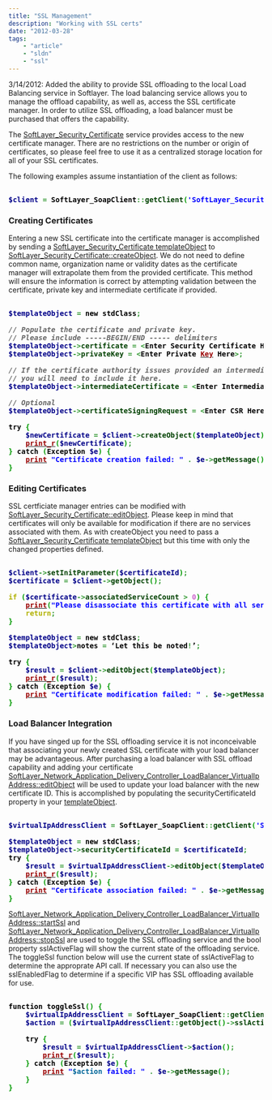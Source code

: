 ```yaml
---
title: "SSL Management"
description: "Working with SSL certs"
date: "2012-03-28"
tags:
    - "article"
    - "sldn"
    - "ssl"
---
```




<p>3/14/2012: Added the ability to provide SSL offloading to the local Load Balancing service in Softlayer. The load balancing service allows you to manage the offload capability, as well as, access the SSL certificate manager. In order to utilize SSL offloading, a load balancer must be purchased that offers the capability.</p>
<p>The <a href="/reference/services/SoftLayer_Security_Certificate/">SoftLayer_Security_Certificate</a> service provides access to the new certificate manager. There are no restrictions on the number or origin of certificates, so please feel free to use it as a centralized storage location for all of your SSL certificates.</p>
<p>The following examples assume instantiation of the client as follows:</p>
<div class="geshifilter">
<pre class="php geshifilter-php" style="font-family:monospace;"><span style="color: #000000; font-weight: bold;"><?php</span>
<span style="color: #000088;">$client</span> <span style="color: #339933;">=</span> SoftLayer_SoapClient<span style="color: #339933;">::</span><span style="color: #004000;">getClient</span><span style="color: #009900;">&#40;</span><span style="color: #0000ff;">'SoftLayer_Security_Certificate'</span><span style="color: #339933;">,</span> <span style="color: #000000; font-weight: bold;">null</span><span style="color: #339933;">,</span> <span style="color: #000088;">$apiUsername</span><span style="color: #339933;">,</span>  <span style="color: #000088;">$apiKey</span><span style="color: #009900;">&#41;</span><span style="color: #339933;">;</span></pre></div>
<h3>Creating Certificates</h3>
<p>Entering a new SSL certificate into the certificate manager is accomplished by sending a <a href="/reference/datatypes/SoftLayer_Security_Certificate/">SoftLayer_Security_Certificate templateObject</a> to <a href="/reference/services/SoftLayer_Security_Certificate/createObject">SoftLayer_Security_Certificate::createObject</a>. We do not need to define common name, organization name or validity dates as the certificate manager will extrapolate them from the provided certificate. This method will ensure the  information is correct by attempting validation between the certificate, private key and intermediate certificate if provided.</p>
<div class="geshifilter">
<pre class="php geshifilter-php" style="font-family:monospace;"><span style="color: #000000; font-weight: bold;"><?php</span>
<span style="color: #000088;">$templateObject</span> <span style="color: #339933;">=</span> <span style="color: #000000; font-weight: bold;">new</span> stdClass<span style="color: #339933;">;</span>
&nbsp;
<span style="color: #666666; font-style: italic;">// Populate the certificate and private key.</span>
<span style="color: #666666; font-style: italic;">// Please include -----BEGIN/END ----- delimiters</span>
<span style="color: #000088;">$templateObject</span><span style="color: #339933;">-></span><span style="color: #004000;">certificate</span> <span style="color: #339933;">=</span> <span style="color: #339933;"><</span>Enter Security Certificate Here<span style="color: #339933;">>;</span>
<span style="color: #000088;">$templateObject</span><span style="color: #339933;">-></span><span style="color: #004000;">privateKey</span> <span style="color: #339933;">=</span> <span style="color: #339933;"><</span>Enter <span style="color: #000000; font-weight: bold;">Private</span> <a href="http://www.php.net/key"><span style="color: #990000;">Key</span></a> Here<span style="color: #339933;">>;</span>
&nbsp;
<span style="color: #666666; font-style: italic;">// If the certificate authority issues provided an intermediate certificate</span>
<span style="color: #666666; font-style: italic;">// you will need to include it here.</span>
<span style="color: #000088;">$templateObject</span><span style="color: #339933;">-></span><span style="color: #004000;">intermediateCertificate</span> <span style="color: #339933;">=</span> <span style="color: #339933;"><</span>Enter Intermediate Certificate Here<span style="color: #339933;">>;</span>
&nbsp;
<span style="color: #666666; font-style: italic;">// Optional</span>
<span style="color: #000088;">$templateObject</span><span style="color: #339933;">-></span><span style="color: #004000;">certificateSigningRequest</span> <span style="color: #339933;">=</span> <span style="color: #339933;"><</span>Enter CSR Here<span style="color: #339933;">>;</span>
&nbsp;
try <span style="color: #009900;">&#123;</span> 
    <span style="color: #000088;">$newCertificate</span> <span style="color: #339933;">=</span> <span style="color: #000088;">$client</span><span style="color: #339933;">-></span><span style="color: #004000;">createObject</span><span style="color: #009900;">&#40;</span><span style="color: #000088;">$templateObject</span><span style="color: #009900;">&#41;</span><span style="color: #339933;">;</span>
    <a href="http://www.php.net/print_r"><span style="color: #990000;">print_r</span></a><span style="color: #009900;">&#40;</span><span style="color: #000088;">$newCertificate</span><span style="color: #009900;">&#41;</span><span style="color: #339933;">;</span>
<span style="color: #009900;">&#125;</span> catch <span style="color: #009900;">&#40;</span>Exception <span style="color: #000088;">$e</span><span style="color: #009900;">&#41;</span> <span style="color: #009900;">&#123;</span>
    <a href="http://www.php.net/print"><span style="color: #990000;">print</span></a> <span style="color: #0000ff;">"Certificate creation failed: "</span> <span style="color: #339933;">.</span> <span style="color: #000088;">$e</span><span style="color: #339933;">-></span><span style="color: #004000;">getMessage</span><span style="color: #009900;">&#40;</span><span style="color: #009900;">&#41;</span><span style="color: #339933;">;</span>
<span style="color: #009900;">&#125;</span></pre></div>
<h3>Editing Certificates</h3>
<p>SSL certficiate manager entries can be modified with <a href="/reference/services/SoftLayer_Security_Certificate/editObject">SoftLayer_Security_Certificate::editObject</a>. Please keep in mind that certificates will only be available for modification if there are no services associated with them. As with createObject you need to pass a <a href="/reference/datatypes/SoftLayer_Security_Certificate/">SoftLayer_Security_Certificate templateObject</a> but this time with only the changed properties defined.</p>
<div class="geshifilter">
<pre class="php geshifilter-php" style="font-family:monospace;"><span style="color: #000000; font-weight: bold;"><?php</span>
<span style="color: #000088;">$client</span><span style="color: #339933;">-></span><span style="color: #004000;">setInitParameter</span><span style="color: #009900;">&#40;</span><span style="color: #000088;">$certificateId</span><span style="color: #009900;">&#41;</span><span style="color: #339933;">;</span>
<span style="color: #000088;">$certificate</span> <span style="color: #339933;">=</span> <span style="color: #000088;">$client</span><span style="color: #339933;">-></span><span style="color: #004000;">getObject</span><span style="color: #009900;">&#40;</span><span style="color: #009900;">&#41;</span><span style="color: #339933;">;</span>
&nbsp;
<span style="color: #b1b100;">if</span> <span style="color: #009900;">&#40;</span><span style="color: #000088;">$certificate</span><span style="color: #339933;">-></span><span style="color: #004000;">associatedServiceCount</span> <span style="color: #339933;">></span> <span style="color: #cc66cc;">0</span><span style="color: #009900;">&#41;</span> <span style="color: #009900;">&#123;</span>
    <a href="http://www.php.net/print"><span style="color: #990000;">print</span></a><span style="color: #009900;">&#40;</span><span style="color: #0000ff;">"Please disassociate this certificate with all services before modifying"</span><span style="color: #009900;">&#41;</span><span style="color: #339933;">;</span>
    <span style="color: #b1b100;">return</span><span style="color: #339933;">;</span>
<span style="color: #009900;">&#125;</span>
&nbsp;
<span style="color: #000088;">$templateObject</span> <span style="color: #339933;">=</span> <span style="color: #000000; font-weight: bold;">new</span> stdClass<span style="color: #339933;">;</span>
<span style="color: #000088;">$templateObject</span><span style="color: #339933;">></span>notes <span style="color: #339933;">=</span> ‘Let this be noted<span style="color: #339933;">!</span>’<span style="color: #339933;">;</span>
&nbsp;
try <span style="color: #009900;">&#123;</span> 
    <span style="color: #000088;">$result</span> <span style="color: #339933;">=</span> <span style="color: #000088;">$client</span><span style="color: #339933;">-></span><span style="color: #004000;">editObject</span><span style="color: #009900;">&#40;</span><span style="color: #000088;">$templateObject</span><span style="color: #009900;">&#41;</span><span style="color: #339933;">;</span>
    <a href="http://www.php.net/print_r"><span style="color: #990000;">print_r</span></a><span style="color: #009900;">&#40;</span><span style="color: #000088;">$result</span><span style="color: #009900;">&#41;</span><span style="color: #339933;">;</span>
<span style="color: #009900;">&#125;</span> catch <span style="color: #009900;">&#40;</span>Exception <span style="color: #000088;">$e</span><span style="color: #009900;">&#41;</span> <span style="color: #009900;">&#123;</span>
    <a href="http://www.php.net/print"><span style="color: #990000;">print</span></a> <span style="color: #0000ff;">"Certificate modification failed: "</span> <span style="color: #339933;">.</span> <span style="color: #000088;">$e</span><span style="color: #339933;">-></span><span style="color: #004000;">getMessage</span><span style="color: #009900;">&#40;</span><span style="color: #009900;">&#41;</span><span style="color: #339933;">;</span>
<span style="color: #009900;">&#125;</span></pre></div>
<h3>Load Balancer Integration</h3>
<p>If you have singed up for the SSL offloading service it is not inconceivable that associating your newly created SSL certificate with your load balancer may be advantageous. After purchasing a load balancer with SSL offload capability and adding your certificate <a href="/reference/services/SoftLayer_Network_Application_Delivery_Controller_LoadBalancer_VirtualIpAddress/editObject">SoftLayer_Network_Application_Delivery_Controller_LoadBalancer_VirtualIpAddress::editObject</a> will be used to update your load balancer with the new certificate ID. This is accomplished by populating the securityCertificateId property in your <a href="/reference/services/SoftLayer_Network_Application_Delivery_Controller_LoadBalancer_VirtualIpAddress/">templateObject</a>.</p>
<div class="geshifilter">
<pre class="php geshifilter-php" style="font-family:monospace;"><span style="color: #000000; font-weight: bold;"><?php</span>
<span style="color: #000088;">$virtualIpAddressClient</span> <span style="color: #339933;">=</span> SoftLayer_SoapClient<span style="color: #339933;">::</span><span style="color: #004000;">getClient</span><span style="color: #009900;">&#40;</span><span style="color: #0000ff;">'SoftLayer_Network_Application_Delivery_Controller_LoadBalancer_VirtualIpAddress'</span><span style="color: #339933;">,</span> <span style="color: #000088;">$virtualIpAddressId</span><span style="color: #339933;">,</span> <span style="color: #000088;">$apiUsername</span><span style="color: #339933;">,</span>  <span style="color: #000088;">$apiKey</span><span style="color: #009900;">&#41;</span><span style="color: #339933;">;</span>
&nbsp;
<span style="color: #000088;">$templateObject</span> <span style="color: #339933;">=</span> <span style="color: #000000; font-weight: bold;">new</span> stdClass<span style="color: #339933;">;</span>
<span style="color: #000088;">$templateObject</span><span style="color: #339933;">-></span><span style="color: #004000;">securityCertificateId</span> <span style="color: #339933;">=</span> <span style="color: #000088;">$certificateId</span><span style="color: #339933;">;</span>
try <span style="color: #009900;">&#123;</span> 
    <span style="color: #000088;">$result</span> <span style="color: #339933;">=</span> <span style="color: #000088;">$virtualIpAddressClient</span><span style="color: #339933;">-></span><span style="color: #004000;">editObject</span><span style="color: #009900;">&#40;</span><span style="color: #000088;">$templateObject</span><span style="color: #009900;">&#41;</span><span style="color: #339933;">;</span>
    <a href="http://www.php.net/print_r"><span style="color: #990000;">print_r</span></a><span style="color: #009900;">&#40;</span><span style="color: #000088;">$result</span><span style="color: #009900;">&#41;</span><span style="color: #339933;">;</span>
<span style="color: #009900;">&#125;</span> catch <span style="color: #009900;">&#40;</span>Exception <span style="color: #000088;">$e</span><span style="color: #009900;">&#41;</span> <span style="color: #009900;">&#123;</span>
    <a href="http://www.php.net/print"><span style="color: #990000;">print</span></a> <span style="color: #0000ff;">"Certificate association failed: "</span> <span style="color: #339933;">.</span> <span style="color: #000088;">$e</span><span style="color: #339933;">-></span><span style="color: #004000;">getMessage</span><span style="color: #009900;">&#40;</span><span style="color: #009900;">&#41;</span><span style="color: #339933;">;</span>
<span style="color: #009900;">&#125;</span></pre></div>
<p><a href="/reference/services/SoftLayer_Network_Application_Delivery_Controller_LoadBalancer_VirtualIpAddress/startSsl">SoftLayer_Network_Application_Delivery_Controller_LoadBalancer_VirtualIpAddress::startSsl</a> and <a href="/reference/services/SoftLayer_Network_Application_Delivery_Controller_LoadBalancer_VirtualIpAddress/stopSsl">SoftLayer_Network_Application_Delivery_Controller_LoadBalancer_VirtualIpAddress::stopSsl</a> are used to toggle the SSL offloading service and the bool property sslActiveFlag will show the current state of the offloading service. The toggleSsl function below will use the current state of sslActiveFlag to determine the approprate API call. If necessary you can also use the sslEnabledFlag to determine if a specific VIP has SSL offloading available for use.</p>
<div class="geshifilter">
<pre class="php geshifilter-php" style="font-family:monospace;"><span style="color: #000000; font-weight: bold;"><?php</span>
<span style="color: #000000; font-weight: bold;">function</span> toggleSsl<span style="color: #009900;">&#40;</span><span style="color: #009900;">&#41;</span> <span style="color: #009900;">&#123;</span>
    <span style="color: #000088;">$virtualIpAddressClient</span> <span style="color: #339933;">=</span> SoftLayer_SoapClient<span style="color: #339933;">::</span><span style="color: #004000;">getClient</span><span style="color: #009900;">&#40;</span><span style="color: #0000ff;">'SoftLayer_Network_Application_Delivery_Controller_LoadBalancer_VirtualIpAddress'</span><span style="color: #339933;">,</span> <span style="color: #000088;">$virtualIpAddressId</span><span style="color: #339933;">,</span> <span style="color: #000088;">$apiUsername</span><span style="color: #339933;">,</span>  <span style="color: #000088;">$apiKey</span><span style="color: #009900;">&#41;</span><span style="color: #339933;">;</span>
    <span style="color: #000088;">$action</span> <span style="color: #339933;">=</span> <span style="color: #009900;">&#40;</span><span style="color: #000088;">$virtualIpAddressClient</span><span style="color: #339933;">::</span><span style="color: #004000;">getObject</span><span style="color: #009900;">&#40;</span><span style="color: #009900;">&#41;</span><span style="color: #339933;">-></span><span style="color: #004000;">sslActiveFlag</span><span style="color: #009900;">&#41;</span> ? <span style="color: #0000ff;">'stopSsl'</span> <span style="color: #339933;">:</span> <span style="color: #0000ff;">'startSsl'</span><span style="color: #339933;">;</span>
&nbsp;
    try <span style="color: #009900;">&#123;</span> 
        <span style="color: #000088;">$result</span> <span style="color: #339933;">=</span> <span style="color: #000088;">$virtualIpAddressClient</span><span style="color: #339933;">-></span><span style="color: #000088;">$action</span><span style="color: #009900;">&#40;</span><span style="color: #009900;">&#41;</span><span style="color: #339933;">;</span>
        <a href="http://www.php.net/print_r"><span style="color: #990000;">print_r</span></a><span style="color: #009900;">&#40;</span><span style="color: #000088;">$result</span><span style="color: #009900;">&#41;</span><span style="color: #339933;">;</span>
    <span style="color: #009900;">&#125;</span> catch <span style="color: #009900;">&#40;</span>Exception <span style="color: #000088;">$e</span><span style="color: #009900;">&#41;</span> <span style="color: #009900;">&#123;</span>
        <a href="http://www.php.net/print"><span style="color: #990000;">print</span></a> <span style="color: #0000ff;">"<span style="color: #006699; font-weight: bold;">$action</span> failed: "</span> <span style="color: #339933;">.</span> <span style="color: #000088;">$e</span><span style="color: #339933;">-></span><span style="color: #004000;">getMessage</span><span style="color: #009900;">&#40;</span><span style="color: #009900;">&#41;</span><span style="color: #339933;">;</span>
    <span style="color: #009900;">&#125;</span>
<span style="color: #009900;">&#125;</span></pre></div>